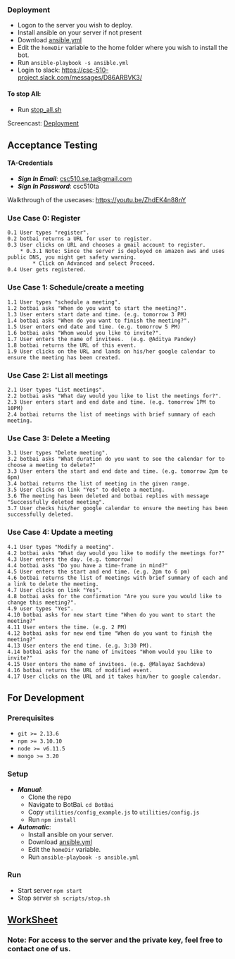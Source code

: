### Deployment
* Logon to the server you wish to deploy.
* Install ansible on your server if not present
* Download [ansible.yml](https://github.ncsu.edu/nsingh9/CSC510-Bot/blob/deployment/BotBai/ansible.yml)
* Edit the `homeDir` variable to the home folder where you wish to install the bot.
* Run `ansible-playbook -s ansible.yml`
* Login to slack: https://csc-510-project.slack.com/messages/D86ARBVK3/
#### To stop All:
* Run [stop_all.sh](https://github.ncsu.edu/nsingh9/CSC510-Bot/blob/deployment/BotBai/scripts/stop_all.sh)


Screencast:
[Deployment](https://www.youtube.com/watch?v=qpJOyslLtuM)
## Acceptance Testing
#### TA-Credentials
* ***Sign In Email***: csc510.se.ta@gmail.com
* ***Sign In Password***: csc510ta

Walkthrough of the usecases: https://youtu.be/ZhdEK4n88nY

### Use Case 0: Register
    0.1 User types "register".
    0.2 botbai returns a URL for user to register.
    0.3 User clicks on URL and chooses a gmail account to register.
    	* 0.3.1 Note: Since the server is deployed on amazon aws and uses public DNS, you might get safety warning. 
            * Click on Advanced and select Proceed.
    0.4 User gets registered.

### Use Case 1: Schedule/create a meeting
    1.1 User types "schedule a meeting".
    1.2 botbai asks "When do you want to start the meeting?".
    1.3 User enters start date and time. (e.g. tomorrow 3 PM)
    1.4 botbai asks "When do you want to finish the meeting?".
    1.5 User enters end date and time. (e.g. tomorrow 5 PM)
    1.6 botbai asks "Whom would you like to invite?".
    1.7 User enters the name of invitees.  (e.g. @Aditya Pandey)
    1.8 botbai returns the URL of this event.
    1.9 User clicks on the URL and lands on his/her google calendar to ensure the meeting has been created.

### Use Case 2: List all meetings
    2.1 User types "List meetings".
    2.2 botbai asks "What day would you like to list the meetings for?".
    2.3 User enters start and end date and time. (e.g. tomorrow 1PM to 10PM)
    2.4 botbai returns the list of meetings with brief summary of each meeting.


### Use Case 3: Delete a Meeting
    3.1 User types "Delete meeting".
    3.2 botbai asks "What duration do you want to see the calendar for to choose a meeting to delete?"
    3.3 User enters the start and end date and time. (e.g. tomorrow 2pm to 6pm)
    3.4 botbai returns the list of meeting in the given range.
    3.5 User clicks on link "Yes" to delete a meeting.
    3.6 The meeting has been deleted and botbai replies with message "Successfully deleted meeting".
    3.7 User checks his/her google calendar to ensure the meeting has been successfully deleted.

### Use Case 4: Update a meeting
    4.1 User types "Modify a meeting".
    4.2 botbai asks "What day would you like to modify the meetings for?"
    4.3 User enters the day. (e.g. tomorrow)
    4.4 botbai asks "Do you have a time-frame in mind?"
    4.5 User enters the start and end time. (e.g. 2pm to 6 pm)
    4.6 botbai returns the list of meetings with brief summary of each and a link to delete the meeting.
    4.7 User clicks on link "Yes".
    4.8 botbai asks for the confirmation "Are you sure you would like to change this meeting?".
    4.9 user types "Yes".
    4.10 botbai asks for new start time "When do you want to start the meeting?"
    4.11 User enters the time. (e.g. 2 PM)
    4.12 botbai asks for new end time "When do you want to finish the meeting?"
    4.13 User enters the end time. (e.g. 3:30 PM).
    4.14 botbai asks for the name of invitees "Whom would you like to invite?"
    4.15 User enters the name of invitees. (e.g. @Malayaz Sachdeva)
    4.16 botbai returns the URL of modified event.
    4.17 User clicks on the URL and it takes him/her to google calendar.


## For Development

### Prerequisites

* `git >= 2.13.6`
* `npm >= 3.10.10` 
* `node >= v6.11.5`
* `mongo >= 3.20` 

### Setup
* ***Manual***:
	* Clone the repo
	* Navigate to BotBai. `cd BotBai`
	* Copy `utilities/config_example.js` to `utilities/config.js`
	* Run `npm install`
* ***Automatic***:
	* Install ansible on your server.
	* Download [ansible.yml](https://github.ncsu.edu/nsingh9/CSC510-Bot/blob/deployment/BotBai/ansible.yml)
	* Edit the `homeDir` variable.
	* Run `ansible-playbook -s ansible.yml`

### Run
* Start server
	`npm start`
* Stop server
	`sh scripts/stop.sh`
	
## [WorkSheet](https://github.ncsu.edu/nsingh9/CSC510-Bot/blob/deployment/WORKSHEET.md)

### Note: For access to the server and the private key, feel free to contact one of us.

